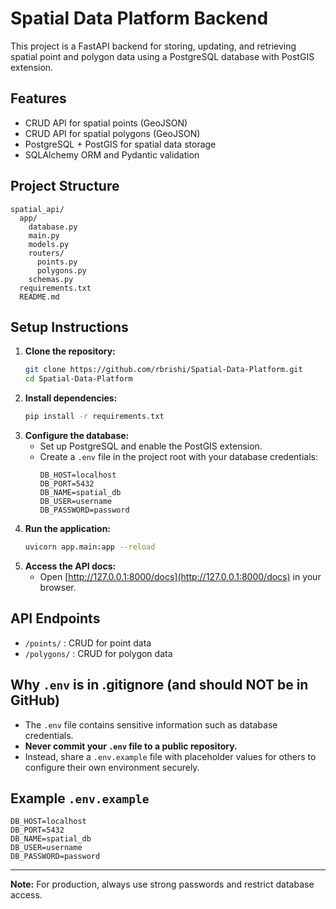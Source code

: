 # Spatial Data Platform Backend

This project is a FastAPI backend for storing, updating, and retrieving spatial point and polygon data using a PostgreSQL database with PostGIS extension.

## Features

- CRUD API for spatial points (GeoJSON)
- CRUD API for spatial polygons (GeoJSON)
- PostgreSQL + PostGIS for spatial data storage
- SQLAlchemy ORM and Pydantic validation

## Project Structure

```
spatial_api/
  app/
    database.py
    main.py
    models.py
    routers/
      points.py
      polygons.py
    schemas.py
  requirements.txt
  README.md
```

## Setup Instructions

1. **Clone the repository:**
   ```bash
   git clone https://github.com/rbrishi/Spatial-Data-Platform.git
   cd Spatial-Data-Platform
   ```
2. **Install dependencies:**
   ```bash
   pip install -r requirements.txt
   ```
3. **Configure the database:**
   - Set up PostgreSQL and enable the PostGIS extension.
   - Create a `.env` file in the project root with your database credentials:
     ```
     DB_HOST=localhost
     DB_PORT=5432
     DB_NAME=spatial_db
     DB_USER=username
     DB_PASSWORD=password
     ```
4. **Run the application:**
   ```bash
   uvicorn app.main:app --reload
   ```
5. **Access the API docs:**
   - Open [http://127.0.0.1:8000/docs](http://127.0.0.1:8000/docs) in your browser.

## API Endpoints

- `/points/` : CRUD for point data
- `/polygons/` : CRUD for polygon data

## Why `.env` is in .gitignore (and should NOT be in GitHub)

- The `.env` file contains sensitive information such as database credentials.
- **Never commit your `.env` file to a public repository.**
- Instead, share a `.env.example` file with placeholder values for others to configure their own environment securely.

## Example `.env.example`

```
DB_HOST=localhost
DB_PORT=5432
DB_NAME=spatial_db
DB_USER=username
DB_PASSWORD=password
```

---

**Note:** For production, always use strong passwords and restrict database access.
